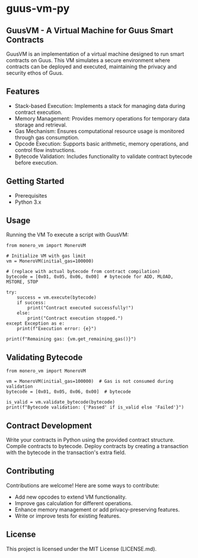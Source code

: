 # guus-vm-py

## GuusVM - A Virtual Machine for Guus Smart Contracts
GuusVM is an implementation of a virtual machine designed to run smart contracts on Guus. This VM simulates a secure environment where contracts can be deployed and executed, maintaining the privacy and security ethos of Guus.

## Features
- Stack-based Execution: Implements a stack for managing data during contract execution.
- Memory Management: Provides memory operations for temporary data storage and retrieval.
- Gas Mechanism: Ensures computational resource usage is monitored through gas consumption.
- Opcode Execution: Supports basic arithmetic, memory operations, and control flow instructions.
- Bytecode Validation: Includes functionality to validate contract bytecode before execution.

## Getting Started
- Prerequisites
- Python 3.x

## Usage
Running the VM
To execute a script with GuusVM:
```
from monero_vm import MoneroVM

# Initialize VM with gas limit
vm = MoneroVM(initial_gas=100000)

# (replace with actual bytecode from contract compilation)
bytecode = [0x01, 0x05, 0x06, 0x00]  # bytecode for ADD, MLOAD, MSTORE, STOP

try:
    success = vm.execute(bytecode)
    if success:
        print("Contract executed successfully!")
    else:
        print("Contract execution stopped.")
except Exception as e:
    print(f"Execution error: {e}")

print(f"Remaining gas: {vm.get_remaining_gas()}")
```

## Validating Bytecode

```
from monero_vm import MoneroVM

vm = MoneroVM(initial_gas=100000)  # Gas is not consumed during validation
bytecode = [0x01, 0x05, 0x06, 0x00]  # bytecode

is_valid = vm.validate_bytecode(bytecode)
print(f"Bytecode validation: {'Passed' if is_valid else 'Failed'}")
```

## Contract Development
Write your contracts in Python using the provided contract structure.
Compile contracts to bytecode.
Deploy contracts by creating a transaction with the bytecode in the transaction's extra field.

## Contributing
Contributions are welcome! Here are some ways to contribute:

- Add new opcodes to extend VM functionality.
- Improve gas calculation for different operations.
- Enhance memory management or add privacy-preserving features.
- Write or improve tests for existing features.

## License
This project is licensed under the MIT License (LICENSE.md).
